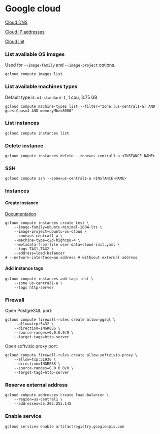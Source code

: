 # Google cloud

[Cloud DNS](https://cloud.google.com/compute/docs/internal-dns)

[Cloud IP addresses](https://cloud.google.com/compute/docs/ip-addresses)

[Cloud init](https://www.digitalocean.com/community/tutorials/an-introduction-to-cloud-config-scripting)

### List available OS images

Used for `--image-family` and `--image-project` options.

```shell
gcloud compute images list
```

### List available machines types

Default type is: `n1-standard-1`, 1 cpu, 3.75 GB

```shell
gcloud compute machine-types list --filter="zone:(us-central1-a) AND guestCpus=4 AND memoryMb>=8000"
```

### List instances

```shell
gcloud compute instances list
```

### Delete instance

```shell
gcloud compute instances delete --zone=us-central1-a <INSTANCE-NAME>
```

### SSH

```shell
gcloud compute ssh --zone=us-central1-a <INSTANCE-NAME>
```

### Instances

#### Create instance

[Documentation](https://cloud.google.com/container-optimized-os/docs/how-to/create-configure-instance#gcloud_1)

```shell
gcloud compute instances create test \
    --image-family=ubuntu-minimal-2004-lts \
    --image-project=ubuntu-os-cloud \
    --zone=us-central1-a \
    --machine-type=c2d-highcpu-4 \
    --metadata-from-file user-data=cloud-init.yaml \
    --tags TAG1,TAG2 \
    --address=load-balancer
# --network-interface=no-address # withoout external address
```

#### Add instance tags

```shell
gcloud compute instances add-tags test \
    --zone us-central1-a \
    --tags http-server
```

### Firewall

Open PostgreSQL port:

```shell
gcloud compute firewall-rules create allow-pgsql \
    --allow=tcp:5432 \
    --direction=INGRESS \
    --source-ranges=0.0.0.0/0 \
    --target-tags=http-server
```

Open softvisio proxy port:

```shell
gcloud compute firewall-rules create allow-softvisio-proxy \
    --allow=tcp:51930 \
    --direction=INGRESS \
    --source-ranges=0.0.0.0/0 \
    --target-tags=http-server
```

### Reserve external address

```shell
gcloud compute addresses create load-balancer \
    --region=us-central1 \
    --addresses=35.202.255.145
```

### Enable service

```shell
gcloud services enable artifactregistry.googleapis.com
```
